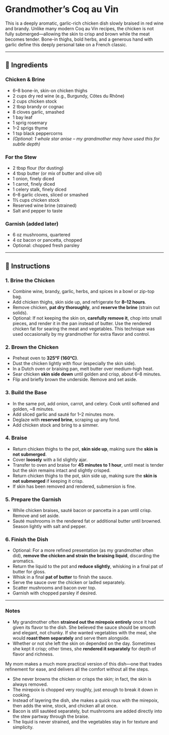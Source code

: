 # Grandmother’s Coq au Vin

This is a deeply aromatic, garlic-rich chicken dish slowly braised in red wine and brandy. Unlike many modern Coq au Vin recipes, the chicken is not fully submerged—allowing the skin to crisp and brown while the meat becomes tender. Bone-in thighs, bold herbs, and a generous hand with garlic define this deeply personal take on a French classic.

---

## 🍗 Ingredients

### Chicken & Brine
- 6–8 bone-in, skin-on chicken thighs
- 2 cups dry red wine (e.g., Burgundy, Côtes du Rhône)
- 2 cups chicken stock
- 2 tbsp brandy or cognac
- 8 cloves garlic, smashed
- 1 bay leaf
- 1 sprig rosemary
- 1–2 sprigs thyme
- 1 tsp black peppercorns
- *(Optional: 1 whole star anise – my grandmother may have used this for subtle depth)*

### For the Stew
- 2 tbsp flour (for dusting)
- 4 tbsp butter (or mix of butter and olive oil)
- 1 onion, finely diced
- 1 carrot, finely diced
- 1 celery stalk, finely diced
- 6–8 garlic cloves, sliced or smashed
- 1½ cups chicken stock
- Reserved wine brine (strained)
- Salt and pepper to taste

### Garnish (added later)
- 6 oz mushrooms, quartered
- 4 oz bacon or pancetta, chopped
- Optional: chopped fresh parsley

---

## 🔪 Instructions

### 1. Brine the Chicken
- Combine wine, brandy, garlic, herbs, and spices in a bowl or zip-top bag.
- Add chicken thighs, skin side up, and refrigerate for **8–12 hours**.
- Remove chicken, **pat dry thoroughly**, and **reserve the brine** (strain out solids).
- Optional: If not keeping the skin on, **carefully remove it**, chop into small pieces, and render it in the pan instead of butter. Use the rendered chicken fat for searing the meat and vegetables. This technique was used occasionally by my grandmother for extra flavor and control.


### 2. Brown the Chicken
- Preheat oven to **325°F (160°C)**.
- Dust the chicken lightly with flour (especially the skin side).
- In a Dutch oven or braising pan, melt butter over medium-high heat.
- Sear chicken **skin side down** until golden and crisp, about 6–8 minutes.
- Flip and briefly brown the underside. Remove and set aside.

### 3. Build the Base
- In the same pot, add onion, carrot, and celery. Cook until softened and golden, ~8 minutes.
- Add sliced garlic and sauté for 1–2 minutes more.
- Deglaze with **reserved brine**, scraping up any fond.
- Add chicken stock and bring to a simmer.

### 4. Braise
- Return chicken thighs to the pot, **skin side up**, making sure the **skin is not submerged**.
- Cover **loosely** with a lid slightly ajar.
- Transfer to oven and braise for **45 minutes to 1 hour**, until meat is tender but the skin remains intact and slightly crisped.
- Return chicken thighs to the pot, skin side up, making sure the **skin is not submerged** if keeping it crisp.
- If skin has been removed and rendered, submersion is fine.

### 5. Prepare the Garnish
- While chicken braises, sauté bacon or pancetta in a pan until crisp. Remove and set aside.
- Sauté mushrooms in the rendered fat or additional butter until browned. Season lightly with salt and pepper.

### 6. Finish the Dish
- Optional: For a more refined presentation (as my grandmother often did), **remove the chicken and strain the braising liquid**, discarding the aromatics.
- Return the liquid to the pot and **reduce slightly**, whisking in a final pat of butter for gloss.
- Whisk in a final **pat of butter** to finish the sauce.
- Serve the sauce over the chicken or ladled separately.
- Scatter mushrooms and bacon over top.
- Garnish with chopped parsley if desired.


---

### Notes

- My grandmother often **strained out the mirepoix entirely** once it had given its flavor to the dish. She believed the sauce should be smooth and elegant, not chunky. If she wanted vegetables with the meal, she would **roast them separately** and serve them alongside.
- Whether or not she left the skin on depended on the day. Sometimes she kept it crisp; other times, she **rendered it separately** for depth of flavor and richness.

My mom makes a much more practical version of this dish—one that trades refinement for ease, and delivers all the comfort without all the steps.

- She never browns the chicken or crisps the skin; in fact, the skin is always removed.
- The mirepoix is chopped very roughly, just enough to break it down in cooking.
- Instead of layering the dish, she makes a quick roux with the mirepoix, then adds the wine, stock, and chicken all at once.
- Bacon is still sautéed separately, but mushrooms are added directly into the stew partway through the braise.
- The liquid is never strained, and the vegetables stay in for texture and simplicity.

